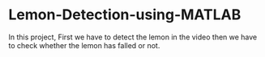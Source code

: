 # Lemon-Detection-using-MATLAB

In this project,
First we have to detect the lemon in the video then we have to check whether the lemon has falled or not.
